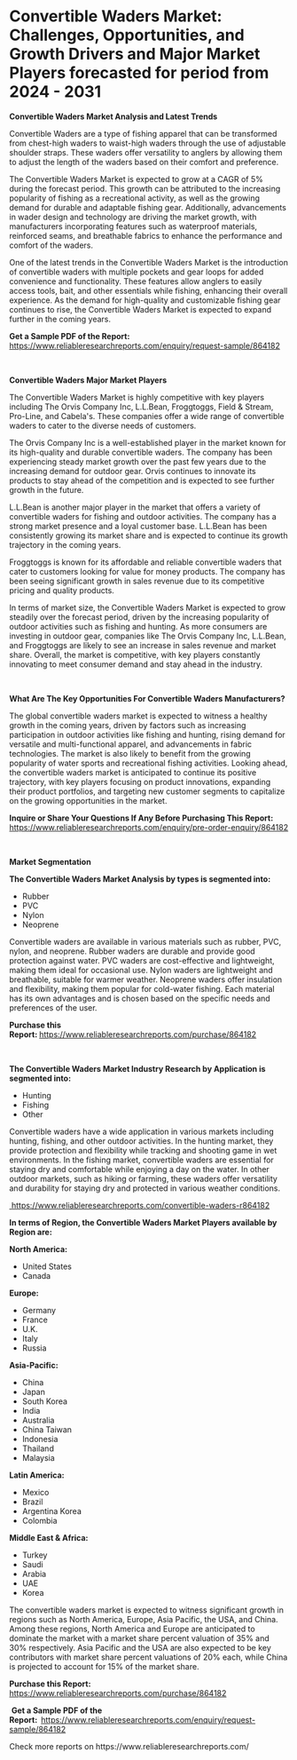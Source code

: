 <p><h1>Convertible Waders Market: Challenges, Opportunities, and Growth Drivers and Major Market Players forecasted for period from 2024 - 2031</h1></p><p><strong>Convertible Waders Market Analysis and Latest Trends</strong></p>
<p><p>Convertible Waders are a type of fishing apparel that can be transformed from chest-high waders to waist-high waders through the use of adjustable shoulder straps. These waders offer versatility to anglers by allowing them to adjust the length of the waders based on their comfort and preference.</p><p>The Convertible Waders Market is expected to grow at a CAGR of 5% during the forecast period. This growth can be attributed to the increasing popularity of fishing as a recreational activity, as well as the growing demand for durable and adaptable fishing gear. Additionally, advancements in wader design and technology are driving the market growth, with manufacturers incorporating features such as waterproof materials, reinforced seams, and breathable fabrics to enhance the performance and comfort of the waders.</p><p>One of the latest trends in the Convertible Waders Market is the introduction of convertible waders with multiple pockets and gear loops for added convenience and functionality. These features allow anglers to easily access tools, bait, and other essentials while fishing, enhancing their overall experience. As the demand for high-quality and customizable fishing gear continues to rise, the Convertible Waders Market is expected to expand further in the coming years.</p></p>
<p><strong>Get a Sample PDF of the Report:&nbsp;</strong> <a href="https://www.reliableresearchreports.com/enquiry/request-sample/864182">https://www.reliableresearchreports.com/enquiry/request-sample/864182</a></p>
<p>&nbsp;</p>
<p><strong>Convertible Waders Major Market Players</strong></p>
<p><p>The Convertible Waders Market is highly competitive with key players including The Orvis Company Inc, L.L.Bean, Froggtoggs, Field & Stream, Pro-Line, and Cabela's. These companies offer a wide range of convertible waders to cater to the diverse needs of customers. </p><p>The Orvis Company Inc is a well-established player in the market known for its high-quality and durable convertible waders. The company has been experiencing steady market growth over the past few years due to the increasing demand for outdoor gear. Orvis continues to innovate its products to stay ahead of the competition and is expected to see further growth in the future.</p><p>L.L.Bean is another major player in the market that offers a variety of convertible waders for fishing and outdoor activities. The company has a strong market presence and a loyal customer base. L.L.Bean has been consistently growing its market share and is expected to continue its growth trajectory in the coming years.</p><p>Froggtoggs is known for its affordable and reliable convertible waders that cater to customers looking for value for money products. The company has been seeing significant growth in sales revenue due to its competitive pricing and quality products.</p><p>In terms of market size, the Convertible Waders Market is expected to grow steadily over the forecast period, driven by the increasing popularity of outdoor activities such as fishing and hunting. As more consumers are investing in outdoor gear, companies like The Orvis Company Inc, L.L.Bean, and Froggtoggs are likely to see an increase in sales revenue and market share. Overall, the market is competitive, with key players constantly innovating to meet consumer demand and stay ahead in the industry.</p></p>
<p>&nbsp;</p>
<p><strong>What Are The Key Opportunities For Convertible Waders Manufacturers?</strong></p>
<p><p>The global convertible waders market is expected to witness a healthy growth in the coming years, driven by factors such as increasing participation in outdoor activities like fishing and hunting, rising demand for versatile and multi-functional apparel, and advancements in fabric technologies. The market is also likely to benefit from the growing popularity of water sports and recreational fishing activities. Looking ahead, the convertible waders market is anticipated to continue its positive trajectory, with key players focusing on product innovations, expanding their product portfolios, and targeting new customer segments to capitalize on the growing opportunities in the market.</p></p>
<p><strong>Inquire or Share Your Questions If Any Before Purchasing This Report:</strong> <a href="https://www.reliableresearchreports.com/enquiry/pre-order-enquiry/864182">https://www.reliableresearchreports.com/enquiry/pre-order-enquiry/864182</a></p>
<p>&nbsp;</p>
<p><strong>Market Segmentation</strong></p>
<p><strong>The Convertible Waders Market Analysis by types is segmented into:</strong></p>
<p><ul><li>Rubber</li><li>PVC</li><li>Nylon</li><li>Neoprene</li></ul></p>
<p><p>Convertible waders are available in various materials such as rubber, PVC, nylon, and neoprene. Rubber waders are durable and provide good protection against water. PVC waders are cost-effective and lightweight, making them ideal for occasional use. Nylon waders are lightweight and breathable, suitable for warmer weather. Neoprene waders offer insulation and flexibility, making them popular for cold-water fishing. Each material has its own advantages and is chosen based on the specific needs and preferences of the user.</p></p>
<p><strong>Purchase this Report:&nbsp;</strong><a href="https://www.reliableresearchreports.com/purchase/864182">https://www.reliableresearchreports.com/purchase/864182</a></p>
<p>&nbsp;</p>
<p><strong>The Convertible Waders Market Industry Research by Application is segmented into:</strong></p>
<p><ul><li>Hunting</li><li>Fishing</li><li>Other</li></ul></p>
<p><p>Convertible waders have a wide application in various markets including hunting, fishing, and other outdoor activities. In the hunting market, they provide protection and flexibility while tracking and shooting game in wet environments. In the fishing market, convertible waders are essential for staying dry and comfortable while enjoying a day on the water. In other outdoor markets, such as hiking or farming, these waders offer versatility and durability for staying dry and protected in various weather conditions.</p></p>
<p><a href="https://www.reliableresearchreports.com/convertible-waders-r864182">&nbsp;https://www.reliableresearchreports.com/convertible-waders-r864182</a></p>
<p><strong>In terms of Region, the Convertible Waders Market Players available by Region are:</strong></p>
<p>
    <p> <strong> North America: </strong>
        <ul>
            <li>United States</li>
            <li>Canada</li>
        </ul>
        </p> 
    <p> <strong> Europe: </strong>
        <ul>
            <li>Germany</li>
            <li>France</li>
            <li>U.K.</li>
            <li>Italy</li>
            <li>Russia</li>
        </ul>
        </p> 
    <p> <strong> Asia-Pacific: </strong>
        <ul>
            <li>China</li>
            <li>Japan</li>
            <li>South Korea</li>
            <li>India</li>
            <li>Australia</li>
            <li>China Taiwan</li>
            <li>Indonesia</li>
            <li>Thailand</li>
            <li>Malaysia</li>
        </ul>
        </p> 
    <p> <strong> Latin America: </strong>
        <ul>
            <li>Mexico</li>
            <li>Brazil</li>
            <li>Argentina Korea</li>
            <li>Colombia</li>
        </ul>
        </p> 
    <p> <strong> Middle East & Africa: </strong>
        <ul>
            <li>Turkey</li>
            <li>Saudi</li>
            <li>Arabia</li>
            <li>UAE</li>
            <li>Korea</li>
        </ul>
    </p>
    </p>
<p><p>The convertible waders market is expected to witness significant growth in regions such as North America, Europe, Asia Pacific, the USA, and China. Among these regions, North America and Europe are anticipated to dominate the market with a market share percent valuation of 35% and 30% respectively. Asia Pacific and the USA are also expected to be key contributors with market share percent valuations of 20% each, while China is projected to account for 15% of the market share.</p></p>
<p><strong>Purchase this Report: </strong><a href="https://www.reliableresearchreports.com/purchase/864182">https://www.reliableresearchreports.com/purchase/864182</a></p>
<p>&nbsp;<strong>Get a Sample PDF of the Report:&nbsp;&nbsp;</strong><a href="https://www.reliableresearchreports.com/enquiry/request-sample/864182">https://www.reliableresearchreports.com/enquiry/request-sample/864182</a></p>
<p><strong></strong></p>
<p>Check more reports on https://www.reliableresearchreports.com/</p>